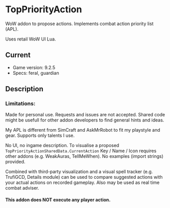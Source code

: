 # TopPriorityAction
WoW addon to propose actions. Implements combat action priority list (APL).

Uses retail WoW UI Lua.

## Current
- Game version: 9.2.5
- Specs: feral, guardian

## Description

### Limitations:
Made for personal use. Requests and issues are not accepted. Shared code might be usefull for other addon developers to find general hints and ideas.

My APL is different from SimCraft and AskMrRobot to fit my playstyle and gear. Supports only talents I use.

No UI, no ingame description. To visualise a proposed `TopPriorityActionSharedData.CurrentAction` Key / Name / Icon requires other addons (e.g. WeakAuras, TellMeWhen). No examples (import strings) provided.

Combined with third-party visualization and a visual spell tracker (e.g. TrufiGCD, Details module) can be used to compare suggested actions with your actual actions on recorded gameplay.
Also may be used as real time combat adviser.

#### This addon does NOT execute any player action.
 
